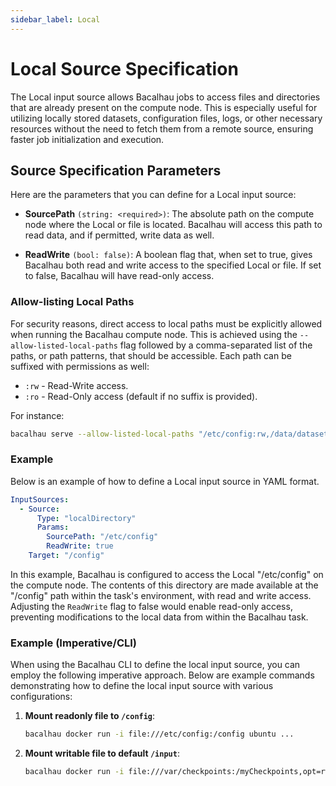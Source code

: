 ```yaml
---
sidebar_label: Local
---
```

# Local Source Specification

The Local input source allows Bacalhau jobs to access files and directories that are already present on the compute node. This is especially useful for utilizing locally stored datasets, configuration files, logs, or other necessary resources without the need to fetch them from a remote source, ensuring faster job initialization and execution.

## Source Specification Parameters

Here are the parameters that you can define for a Local input source:

- **SourcePath** `(string: <required>)`: The absolute path on the compute node where the Local or file is located. Bacalhau will access this path to read data, and if permitted, write data as well.

- **ReadWrite** `(bool: false)`: A boolean flag that, when set to true, gives Bacalhau both read and write access to the specified Local or file. If set to false, Bacalhau will have read-only access.

### Allow-listing Local Paths

For security reasons, direct access to local paths must be explicitly allowed when running the Bacalhau compute node. This is achieved using the `--allow-listed-local-paths` flag followed by a comma-separated list of the paths, or path patterns, that should be accessible. Each path can be suffixed with permissions as well:

- `:rw` - Read-Write access.
- `:ro` - Read-Only access (default if no suffix is provided).

For instance:

```bash
bacalhau serve --allow-listed-local-paths "/etc/config:rw,/data/datasets:/etc/*.conf:ro"
```

### Example

Below is an example of how to define a Local input source in YAML format.

```yaml
InputSources:
  - Source:
      Type: "localDirectory"
      Params:
        SourcePath: "/etc/config"
        ReadWrite: true
    Target: "/config"
```

In this example, Bacalhau is configured to access the Local "/etc/config" on the compute node. The contents of this directory are made available at the "/config" path within the task's environment, with read and write access. Adjusting the `ReadWrite` flag to false would enable read-only access, preventing modifications to the local data from within the Bacalhau task.


### Example (Imperative/CLI)

When using the Bacalhau CLI to define the local input source, you can employ the following imperative approach. Below are example commands demonstrating how to define the local input source with various configurations:

1. **Mount readonly file to `/config`**:
   ```bash
   bacalhau docker run -i file:///etc/config:/config ubuntu ...
   ```

2. **Mount writable file to default `/input`**:
   ```bash
   bacalhau docker run -i file:///var/checkpoints:/myCheckpoints,opt=rw=true ubuntu ...
   ```
